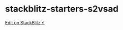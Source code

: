 # stackblitz-starters-s2vsad

[Edit on StackBlitz ⚡️](https://stackblitz.com/edit/stackblitz-starters-s2vsad)